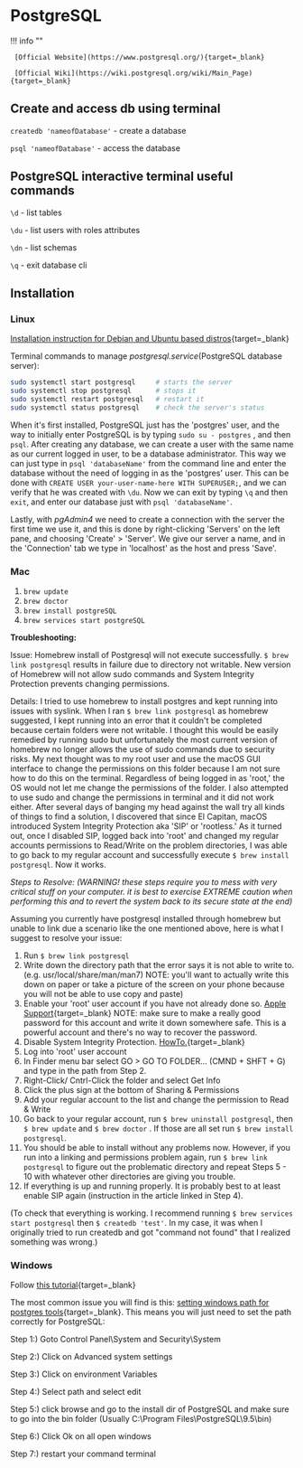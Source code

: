 # PostgreSQL

!!! info ""

     [Official Website](https://www.postgresql.org/){target=_blank}

     [Official Wiki](https://wiki.postgresql.org/wiki/Main_Page){target=_blank}

## Create and access db using terminal

`createdb 'nameofDatabase'` - create a database

`psql 'nameofDatabase'` - access the database

## PostgreSQL interactive terminal useful commands

`\d` - list tables

`\du` - list users with roles attributes

`\dn` - list schemas

`\q` - exit database cli

## Installation

### Linux

[Installation instruction for Debian and Ubuntu based distros](https://wiki.postgresql.org/wiki/Apt){target=_blank}

Terminal commands to manage *postgresql.service*(PostgreSQL database server):

```bash
sudo systemctl start postgresql     # starts the server
sudo systemctl stop postgresql      # stops it
sudo systemctl restart postgresql   # restart it
sudo systemctl status postgresql    # check the server's status
```

When it's first installed, PostgreSQL just has the 'postgres' user, and the way to initially enter PostgreSQL is by typing  `sudo su - postgres` , and then `psql`. After creating any database, we can create a user with the same name as our current logged in user, to be a database administrator. This way we can just type in `psql 'databaseName'` from the command line and enter the database without the need of logging in as the 'postgres' user. This can be done with `CREATE USER your-user-name-here WITH SUPERUSER;`, and we can verify that he was created with `\du`. Now we can exit by typing `\q` and then `exit`, and enter our database just with `psql 'databaseName'`.

Lastly, with *pgAdmin4* we need to create a connection with the server the first time we use it, and this is done by right-clicking 'Servers' on the left pane, and choosing 'Create' > 'Server'. We give our server a name, and in the 'Connection' tab we type in 'localhost' as the host and press 'Save'.

### Mac

1. `brew update`
2. `brew doctor`
3. `brew install postgreSQL`
4. `brew services start postgreSQL`

**Troubleshooting:**

Issue: Homebrew install of Postgresql will not execute successfully. `$ brew link postgresql`  results in failure due to directory not writable. New version of Homebrew will not allow sudo commands and System Integrity Protection prevents changing permissions.

Details: I tried to use homebrew to install postgres and kept running into issues with syslink. When I ran `$ brew link postgresql`  as homebrew suggested, I kept running into an error that it couldn't be completed because certain folders were not writable. I thought this would be easily remedied by running sudo but unfortunately the most current version of homebrew no longer allows the use of sudo commands due to security risks. My next thought was to my root user and use the macOS GUI interface to change the permissions on this folder because I am not sure how to do this on the terminal. Regardless of being logged in as 'root,' the OS would not let me change the permissions of the folder. I also attempted to use sudo and change the permissions in terminal and it did not work either. After several days of banging my head against the wall try all kinds of things  to find a solution, I discovered that since El Capitan, macOS introduced System Integrity Protection aka 'SIP' or 'rootless.' As it turned out, once I disabled SIP, logged back into 'root' and changed my regular accounts permissions to Read/Write on the problem directories, I was able to go back to my regular account and successfully execute `$ brew install postgresql`. Now it works.

*Steps to Resolve: (WARNING! these steps require you to mess with very critical stuff on your computer. it is best to exercise EXTREME caution when performing this and to revert the system back to its secure state at the end)*

Assuming you currently have postgresql installed through homebrew but unable to link due a scenario like the one mentioned above, here is what I suggest to resolve your issue:

1. Run `$ brew link postgresql`
2. Write down the directory path that the error says it is not able to write to. (e.g. usr/local/share/man/man7) NOTE: you'll want to actually write this down on paper or take a picture of the screen on your phone because you will not be able to use copy and paste)
3. Enable your 'root' user account if you have not already done so. [Apple Support](https://support.apple.com/en-us/HT204012){target=_blank} NOTE: make sure to make a really good password for this account and write it down somewhere safe. This is a powerful account and there's no way to recover the password.
4. Disable System Integrity Protection. [HowTo.](https://www.igeeksblog.com/how-to-disable-system-integrity-protection-on-mac/){target=_blank}
5. Log into 'root' user account
6. In Finder menu bar select GO > GO TO FOLDER... (CMND + SHFT + G) and type in the path from Step 2.
7. Right-Click/ Cntrl-Click the folder and select Get Info
8. Click the plus sign at the bottom of Sharing & Permissions
9. Add your regular account to the list and change the permission to Read & Write
10. Go back to your regular account, run `$ brew uninstall postgresql`, then `$ brew update`  and `$ brew doctor` . If those are all set run `$ brew install postgresql`.
11. You should be able to install without any problems now. However, if you run into a linking and permissions problem again, run `$ brew link postgresql` to figure out the problematic directory and repeat Steps 5 - 10 with whatever other directories are giving you trouble.
12. If everything is up and running properly. It is probably best to at least enable SIP again (instruction in the article linked in Step 4).

(To check that everything is working. I recommend running `$ brew services start postgresql` then `$ createdb 'test'`. In my case, it was when I originally tried to run createdb and got "command not found" that I realized something was wrong.)

### Windows

Follow [this tutorial](https://www.postgresqltutorial.com/install-postgresql/){target=_blank}

The most common issue you will find is this: [setting windows path for postgres tools](https://stackoverflow.com/questions/11460823/setting-windows-path-for-postgres-tools){target=_blank}. This means you will just need to set the path correctly for PostgreSQL:

Step 1:) Goto Control Panel\System and Security\System

Step 2:) Click on Advanced system settings

Step 3:) Click on environment Variables

Step 4:) Select path and select edit

Step 5:) click browse and go to the install dir of PostgreSQL and make sure to go into the bin folder (Usually C:\Program Files\PostgreSQL\9.5\bin)

Step 6:) Click Ok on all open windows

Step 7:) restart  your command terminal
